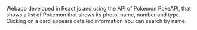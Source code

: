 Webapp developed in React.js and using the API of Pokemon PokeAPI, that shows a list of Pokemon that shows its photo, name, number and type. Clicking on a card appears detailed information
You can search by name.  
